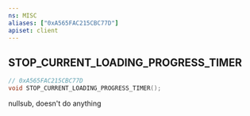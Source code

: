 ```yaml
---
ns: MISC
aliases: ["0xA565FAC215CBC77D"]
apiset: client
---
```

## STOP_CURRENT_LOADING_PROGRESS_TIMER

```c
// 0xA565FAC215CBC77D
void STOP_CURRENT_LOADING_PROGRESS_TIMER();
```

nullsub, doesn't do anything